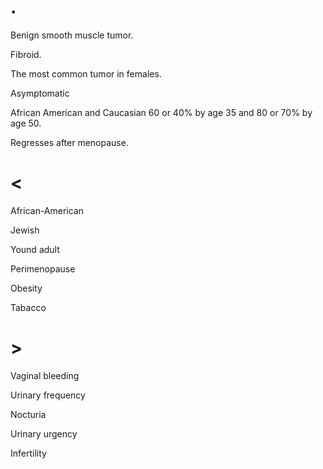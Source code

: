 # .

Benign smooth muscle tumor.

Fibroid.

The most common tumor in females.

Asymptomatic

African American and Caucasian 60 or 40% by age 35 and 80 or 70% by age 50.

Regresses after menopause.

# <

African-American

Jewish

Yound adult

Perimenopause

Obesity

Tabacco

# >

Vaginal bleeding

Urinary frequency

Nocturia

Urinary urgency

Infertility
